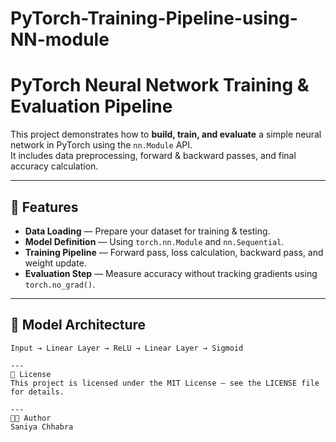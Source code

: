 # PyTorch-Training-Pipeline-using-NN-module
# PyTorch Neural Network Training & Evaluation Pipeline

This project demonstrates how to **build, train, and evaluate** a simple neural network in PyTorch using the `nn.Module` API.  
It includes data preprocessing, forward & backward passes, and final accuracy calculation.

---

## 📌 Features
- **Data Loading** — Prepare your dataset for training & testing.
- **Model Definition** — Using `torch.nn.Module` and `nn.Sequential`.
- **Training Pipeline** — Forward pass, loss calculation, backward pass, and weight update.
- **Evaluation Step** — Measure accuracy without tracking gradients using `torch.no_grad()`.

---

## 🧠 Model Architecture
```text
Input → Linear Layer → ReLU → Linear Layer → Sigmoid

---
📄 License
This project is licensed under the MIT License — see the LICENSE file for details.

---
🧑‍💻 Author
Saniya Chhabra

